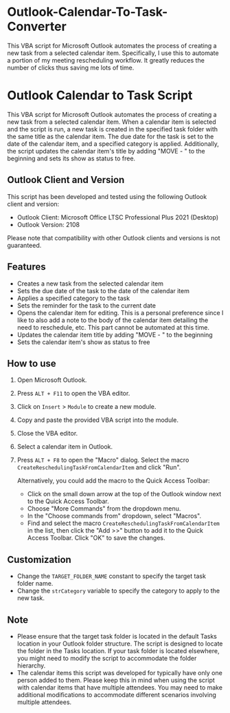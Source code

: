 # Outlook-Calendar-To-Task-Converter
This VBA script for Microsoft Outlook automates the process of creating a new task from a selected calendar item. Specifically, I use this to automate a portion of my meeting rescheduling workflow. It greatly reduces the number of clicks thus saving me lots of time.

# Outlook Calendar to Task Script

This VBA script for Microsoft Outlook automates the process of creating a new task from a selected calendar item. When a calendar item is selected and the script is run, a new task is created in the specified task folder with the same title as the calendar item. The due date for the task is set to the date of the calendar item, and a specified category is applied. Additionally, the script updates the calendar item's title by adding "MOVE - " to the beginning and sets its show as status to free.

## Outlook Client and Version

This script has been developed and tested using the following Outlook client and version:

- Outlook Client: Microsoft Office LTSC Professional Plus 2021 (Desktop)
- Outlook Version: 2108

Please note that compatibility with other Outlook clients and versions is not guaranteed.

## Features

- Creates a new task from the selected calendar item
- Sets the due date of the task to the date of the calendar item
- Applies a specified category to the task
- Sets the reminder for the task to the current date
- Opens the calendar item for editing. This is a personal preference since I like to also add a note to the body of the calendar item detailing the need to reschedule, etc. This part cannot be automated at this time. 
- Updates the calendar item title by adding "MOVE - " to the beginning
- Sets the calendar item's show as status to free

## How to use

1. Open Microsoft Outlook.
2. Press `ALT + F11` to open the VBA editor.
3. Click on `Insert` > `Module` to create a new module.
4. Copy and paste the provided VBA script into the module.
5. Close the VBA editor.
6. Select a calendar item in Outlook.
7. Press `ALT + F8` to open the "Macro" dialog. Select the macro `CreateReschedulingTaskFromCalendarItem` and click "Run".

   Alternatively, you could add the macro to the Quick Access Toolbar:
   - Click on the small down arrow at the top of the Outlook window next to the Quick Access Toolbar.
   - Choose "More Commands" from the dropdown menu.
   - In the "Choose commands from" dropdown, select "Macros".
   - Find and select the macro `CreateReschedulingTaskFromCalendarItem` in the list, then click the "Add >>" button to add it to the Quick Access Toolbar. Click "OK" to save the changes.

## Customization

- Change the `TARGET_FOLDER_NAME` constant to specify the target task folder name.
- Change the `strCategory` variable to specify the category to apply to the new task.

## Note

- Please ensure that the target task folder is located in the default Tasks location in your Outlook folder structure. The script is designed to locate the folder in the Tasks location. If your task folder is located elsewhere, you might need to modify the script to accommodate the folder hierarchy.
- The calendar items this script was developed for typically have only one person added to them. Please keep this in mind when using the script with calendar items that have multiple attendees. You may need to make additional modifications to accommodate different scenarios involving multiple attendees.
